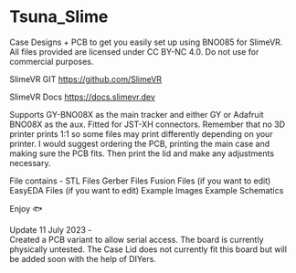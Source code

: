 # Tsuna_Slime
Case Designs + PCB to get you easily set up using BNO085 for SlimeVR. \
All files provided are licensed under CC BY-NC 4.0. Do not use for commercial purposes.

SlimeVR GIT https://github.com/SlimeVR

SlimeVR Docs https://docs.slimevr.dev

Supports GY-BNO08X as the main tracker and either GY or Adafruit BNO08X as the aux. Fitted for JST-XH connectors.
Remember that no 3D printer prints 1:1 so some files may print differently depending on your printer. I would suggest ordering the PCB, printing the main case and making sure the PCB fits. Then print the lid and make any adjustments necessary.

File contains -
STL Files
Gerber Files
Fusion Files (if you want to edit)
EasyEDA Files (if you want to edit)
Example Images
Example Schematics

Enjoy 🐟

Update 11 July 2023 - \
Created a PCB variant to allow serial access.
The board is currently physically untested.
The Case Lid does not currently fit this board but will be added soon with the help of DIYers.
